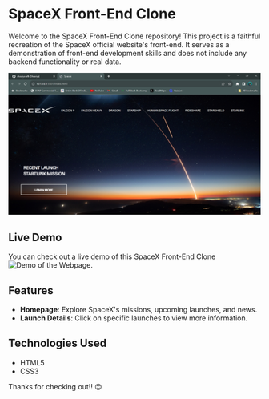 # SpaceX Front-End Clone

Welcome to the SpaceX Front-End Clone repository! This project is a faithful recreation of the SpaceX official website's front-end. It serves as a demonstration of front-end development skills and does not include any backend functionality or real data.

![Screenshot of the SpaceX Front-End Clone](SpaceX_SS.png)

## Live Demo

You can check out a live demo of this SpaceX Front-End Clone ![Demo of the Webpage](https://github.com/shaurya-afk/SpaceX-Webpage/blob/main/SpaceXClone_Demo.gif).

## Features

- **Homepage**: Explore SpaceX's missions, upcoming launches, and news.
- **Launch Details**: Click on specific launches to view more information.

## Technologies Used

- HTML5
- CSS3

Thanks for checking out!! 😊
